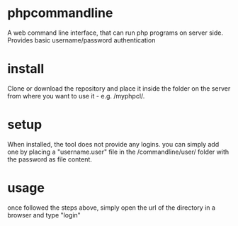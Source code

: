 # phpcommandline
A web command line interface, that can run php programs on server side. Provides basic username/password authentication   

# install
Clone or download the repository and place it inside the folder on the server from where you want to use it - e.g. /myphpcl/.

# setup
When installed, the tool does not provide any logins. you can simply add one by placing a "username.user" file in the /commandline/user/ folder with the password as file content.

# usage
once followed the steps above, simply open the url of the directory in a browser and type "login" 
